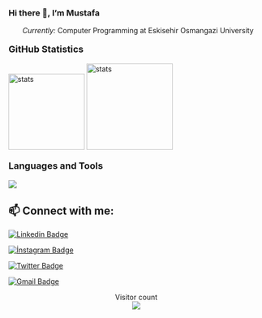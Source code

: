 ### Hi there 👋, I’m Mustafa

&nbsp;&nbsp;&nbsp;&nbsp;&nbsp;&nbsp;<i> Currently:</i> Computer Programming at Eskisehir Osmangazi University
<p style="font-weight: bold; font-size: 18px">GitHub Statistics</p>
<img src="https://github-readme-stats.vercel.app/api?username=kmustafa0&show_icons=true&theme=radical" width="%100" height="150px" alt="stats" />

<img src="https://github-readme-stats.vercel.app/api/top-langs/?username=kmustafa0&layout=compact&theme=radical" width="%100" height="170px" alt="stats" />
 <!--Thanks https://git.io/streak-stats-->

<br/> 

<p style="font-weight: bold; font-size: 18px">Languages and Tools</p>
    <img src="https://skillicons.dev/icons?i=html,css,js,php,mysql,vscode,github,netlify&perline=4&theme=dark">

<!--<br/> 

### Snake eating my contribution graph
![snake gif](https://github.com/kmustafa0/kmustafa0/blob/output/github-contribution-grid-snake.svg
)-->
<br/>

## 📫 Connect with me:
[![Linkedin Badge](https://img.shields.io/badge/mustafakole-follow%20on%20linkedin-blue?style=for-the-badge&logo=linkedin)](https://www.linkedin.com/in/kolemustafa/) 

[![İnstagram Badge](https://img.shields.io/badge/mmustafakole-FOLLOW%20ON%20INSTAGRAM-blue?style=for-the-badge&logo=instagram)](https://www.instagram.com/mmustafakole/)

[![Twitter Badge](https://img.shields.io/badge/mustafakole0-FOLLOW%20ON%20TWITTER-blue?style=for-the-badge&logo=twitter)](https://www.twitter.com/mustafakole0/)

[![Gmail Badge](https://img.shields.io/badge/mustafakolemst%40gmail.com-Send%20Mail-blue)](mailto:mustafakolemst@gmail.com)

<!--![](https://komarev.com/ghpvc/?username=kmustafa0&color=orange)-->
<p align="center"> 
  Visitor count<br>
  <img src="https://profile-counter.glitch.me/kmustafa0/count.svg" />
</p>


<!--![Readme Card](https://github-readme-stats.vercel.app/api/pin/?username=kmustafa0&repo=kmustafa0&cache_seconds=86400&theme=radical&show_owner=true)-->
